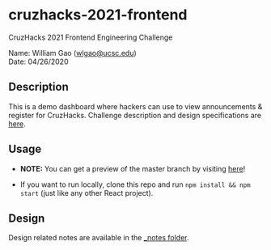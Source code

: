 # cruzhacks-2021-frontend

CruzHacks 2021 Frontend Engineering Challenge

Name: William Gao (wlgao@ucsc.edu) \
Date: 04/26/2020

## Description

This is a demo dashboard where hackers can use to view announcements & register for CruzHacks.
Challenge description and design specifications are [here](https://github.com/CruzHacks/cruzhacks-organizer-challenges/blob/master/frontend-challenge.md).

## Usage

- **NOTE:** You can get a preview of the master branch by visiting [here](https://cruzhacks-2021-frontend.wlgao.com)!
  
- If you want to run locally, clone this repo and run `npm install && npm start` (just like any other React project).

## Design

Design related notes are available in the [_notes folder](_notes).
